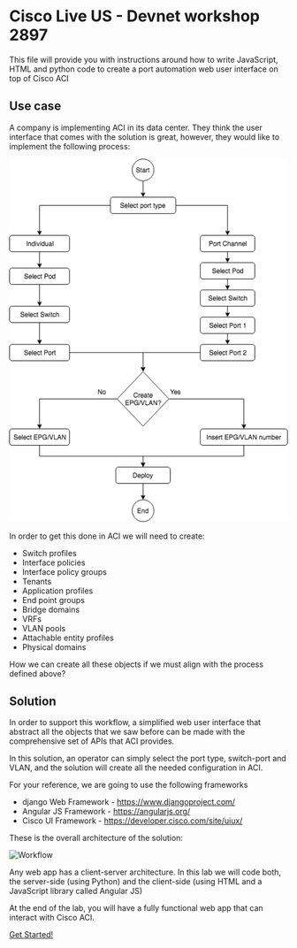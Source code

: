# Cisco Live US - Devnet workshop 2897
This file will provide you with instructions around how to write JavaScript, HTML and python code to create a 
port automation web user interface on top of Cisco ACI

## Use case

A company is implementing ACI in its data center. They think the user interface that comes with the solution is great, 
however, they would like to implement the following process:

![Workflow](lab/images/Port_Workflow_Diagram.png)


In order to get this done in ACI we will need to create:
 * Switch profiles
 * Interface policies
 * Interface policy groups
 * Tenants
 * Application profiles
 * End point groups
 * Bridge domains
 * VRFs
 * VLAN pools
 * Attachable entity profiles
 * Physical domains

How we can create all these objects if we must align with the process defined above?

## Solution

In order to support this workflow, a simplified web user interface that abstract all the objects that 
we saw before can be made with the comprehensive set of APIs that ACI provides. 

In this solution, an operator can simply select the port type, switch-port and VLAN, and the solution will create all 
the needed configuration in ACI.

For your reference, we are going to use the following frameworks

* django Web Framework - https://www.djangoproject.com/
* Angular JS Framework - https://angularjs.org/ 
* Cisco UI Framework - https://developer.cisco.com/site/uiux/ 

These is the overall architecture of the solution:

![Workflow](lab/images/app-architecure.png)

Any web app has a client-server architecture. In this lab we will code both, the server-side (using Python) and the 
client-side (using HTML and a JavaScript library called Angular JS)

At the end of the lab, you will have a fully functional web app that can interact with Cisco ACI.

[Get Started!]
 
[Get Started!]: lab/step1.md
